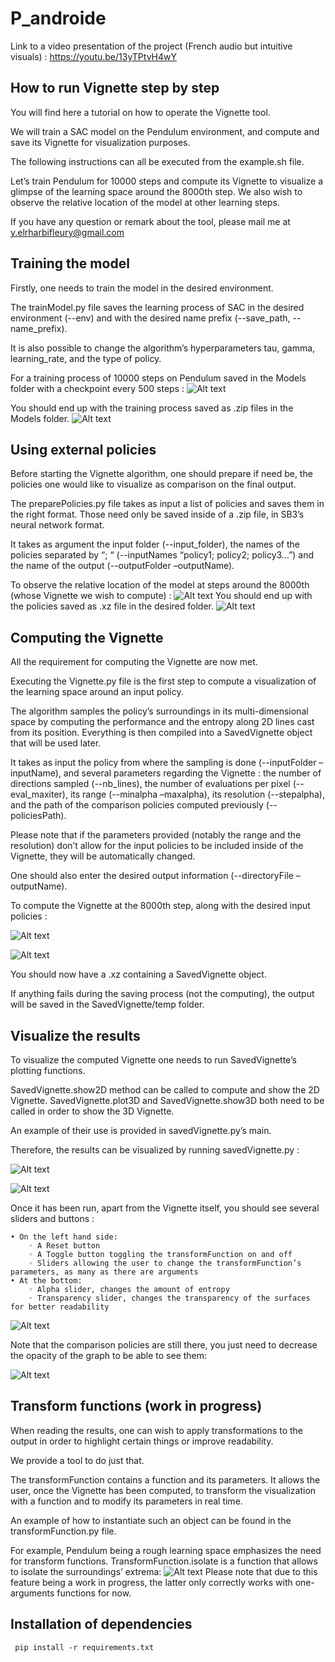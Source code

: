 # P_androide

Link to a video presentation of the project (French audio but intuitive visuals) : https://youtu.be/13yTPtvH4wY

 ## How to run Vignette step by step
 
You will find here a tutorial on how to operate the Vignette tool.

We will train a SAC model on the Pendulum environment, and compute and save its Vignette for visualization purposes.

The following instructions can all be executed from the example.sh file.

Let’s train Pendulum for 10000 steps and compute its Vignette to visualize a glimpse of the learning space around the 8000th step. We also wish to observe the relative location of the model at other learning steps.

If you have any question or remark about the tool, please mail me at y.elrharbifleury@gmail.com

## Training the model

Firstly, one needs to train the model in the desired environment.

The trainModel.py file saves the learning process of SAC in the desired environment (--env) and with the desired name prefix (--save_path, --name_prefix).

It is also possible to change the algorithm’s hyperparameters tau, gamma, learning_rate, and the type of policy.

For a training process of 10000 steps on Pendulum saved in the Models folder with a checkpoint every 500 steps :
![Alt text](https://github.com/sohio92/P_androide/blob/d184992a7590902c6de4ea4efd36ab959ca6e030/Rapport%20androide/Readme_images/1.png)

You should end up with the training process saved as .zip files in the Models folder.
![Alt text](https://github.com/sohio92/P_androide/blob/d184992a7590902c6de4ea4efd36ab959ca6e030/Rapport%20androide/Readme_images/2.png)

## Using external policies


Before starting the Vignette algorithm, one should prepare if need be, the policies one would like to visualize as comparison on the final output.

The preparePolicies.py file takes as input a list of policies and saves them in the right format. Those need only be saved inside of a .zip file, in SB3’s neural network format. 

It takes as argument the input folder (--input_folder), the names of the policies separated by “; “ (--inputNames “policy1; policy2; policy3…”) and the name of the output (--outputFolder –outputName).

To observe the relative location of the model at steps around the 8000th (whose Vignette we wish to compute) :
![Alt text](https://github.com/sohio92/P_androide/blob/d184992a7590902c6de4ea4efd36ab959ca6e030/Rapport%20androide/Readme_images/3.png)
You should end up with the policies saved as .xz file in the desired folder.
![Alt text](https://github.com/sohio92/P_androide/blob/d184992a7590902c6de4ea4efd36ab959ca6e030/Rapport%20androide/Readme_images/4.png)

## Computing the Vignette
All the requirement for computing the Vignette are now met.

Executing the Vignette.py file is the first step to compute a visualization of the learning space around an input policy.

The algorithm samples the policy’s surroundings in its multi-dimensional space by computing the performance and the entropy along 2D lines cast from its position. Everything is then compiled into a SavedVignette object that will be used later.

It takes as input the policy from where the sampling is done (--inputFolder –inputName), and several parameters regarding the Vignette : the number of directions sampled (--nb_lines), the number of evaluations per pixel (--eval_maxiter), its range (--minalpha –maxalpha), its resolution (--stepalpha), and the path of the comparison policies computed previously (--policiesPath).

Please note that if the parameters provided (notably the range and the resolution) don’t allow for the input policies to be included inside of the Vignette, they will be automatically changed.

One should also enter the desired output information (--directoryFile –outputName).

To compute the Vignette at the 8000th step, along with the desired input policies :

![Alt text](https://github.com/sohio92/P_androide/blob/d184992a7590902c6de4ea4efd36ab959ca6e030/Rapport%20androide/Readme_images/5.png)

![Alt text](https://github.com/sohio92/P_androide/blob/d184992a7590902c6de4ea4efd36ab959ca6e030/Rapport%20androide/Readme_images/6.png)

You should now have a .xz containing a SavedVignette object.

If anything fails during the saving process (not the computing), the output will be saved in the SavedVignette/temp folder.

## Visualize the results

To visualize the computed Vignette one needs to run SavedVignette’s plotting functions. 

SavedVignette.show2D method can be called to compute and show the 2D Vignette.
SavedVignette.plot3D and SavedVignette.show3D both need to be called in order to show the 3D Vignette.

An example of their use is provided in savedVignette.py’s main.

Therefore, the results can be visualized by running savedVignette.py :

![Alt text](https://github.com/sohio92/P_androide/blob/d184992a7590902c6de4ea4efd36ab959ca6e030/Rapport%20androide/Readme_images/7.png)

![Alt text](https://github.com/sohio92/P_androide/blob/d184992a7590902c6de4ea4efd36ab959ca6e030/Rapport%20androide/Readme_images/9.png)

Once it has been run, apart from the Vignette itself, you should see several sliders and buttons :

    • On the left hand side:
        ◦ A Reset button
        ◦ A Toggle button toggling the transformFunction on and off
        ◦ Sliders allowing the user to change the transformFunction’s parameters, as many as there are arguments
    • At the bottom: 
        ◦ Alpha slider, changes the amount of entropy
        ◦ Transparency slider, changes the transparency of the surfaces for better readability

![Alt text](https://github.com/sohio92/P_androide/blob/d184992a7590902c6de4ea4efd36ab959ca6e030/Rapport%20androide/Readme_images/10.png)

Note that the comparison policies are still there, you just need to decrease the opacity of the graph to be able to see them:

![Alt text](https://github.com/sohio92/P_androide/blob/d184992a7590902c6de4ea4efd36ab959ca6e030/Rapport%20androide/Readme_images/11.png)

## Transform functions (work in progress)

When reading the results, one can wish to apply transformations to the output in order to highlight certain things or improve readability.

We provide a tool to do just that.

The transformFunction contains a function and its parameters. It allows the user, once the Vignette has been computed, to transform the visualization with a function and to modify its parameters in real time.

An example of how to instantiate such an object can be found in the transformFunction.py file.

For example, Pendulum being a rough learning space emphasizes the need for transform functions. TransformFunction.isolate is a function that allows to isolate the surroundings’ extrema:
![Alt text](https://github.com/sohio92/P_androide/blob/d184992a7590902c6de4ea4efd36ab959ca6e030/Rapport%20androide/Readme_images/12.png)
Please note that due to this feature being a work in progress, the latter only correctly works with one-arguments functions for now.

## Installation of dependencies

```
 pip install -r requirements.txt

```
